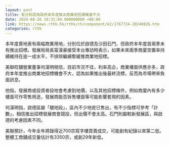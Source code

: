 ```yaml
---
layout: post
title: 有分析認為政府本年度推出商業地招標機會不大
date: 2024-08-26 19:31:04.000000000 +08:00
link: https://news.rthk.hk/rthk/ch/component/k2/1767724-20240826.htm
categories: rthk
---
```


本年度賣地表有兩幅商業用地，分別位於啟德及沙田石門，但政府本年度首兩季未有推出招標。發展局局長甯漢豪接受本台專訪時表示，如果未來兩季商廈空置率持續維持在逾一成水平，不排除繼續暫緩推商業地招標。

美聯旺舖營業董事何漢明相信，目前市況不佳，利率高企，商業樓面供應亦多，政府本年度推出商業地招標機會不大，認為如果推出後最終流標，反而為市場帶來負面訊息。

他指，發展商或投資者投地會考慮到地價，以及其他招標條件，例如商廈內有多少樓面可作零售用途，發展商能否拆售樓面等可能影響套現的因素。

何漢明指，啟德區屬「靚地段」，區內不少地皮已售出，有不少指標可參考「計數」，相信推出招標發展商會競投，但出價不會太高。石門則屬較新發展區，與啟德的考慮因素不同。

美聯預計，今年全年將錄得近700宗寫字樓買賣成交，可能創有紀錄以來第二低。整體工商舖成交量估計有3350宗，或創29年新低。
